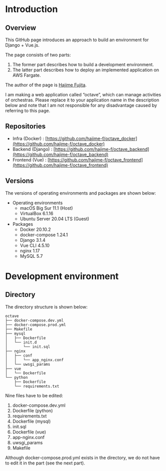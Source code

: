 # Introduction

## Overview

This GitHub page introduces an approach to build an environment for Django + Vue.js.

The page consists of two parts:
1. The former part describes how to build a development environment.
2. The latter part describes how to deploy an implemented application on AWS Fargate.

The author of the page is [Hajime Fujita](https://www.linkedin.com/in/fujitahajime/). 

I am making a web application called “octave”, which can manage activities of orchestras. Please replace it to your application name in the description below and note that I am not responsible for any disadvantage caused by referring to this page.

## Repositories

- Infra (Docker) : [https://github.com/hajime-f/octave_docker](https://github.com/hajime-f/octave_docker)
- Backend (Django) : [https://github.com/hajime-f/octave_backend](https://github.com/hajime-f/octave_backend)
- Frontend (Vue) : [https://github.com/hajime-f/octave_frontend](https://github.com/hajime-f/octave_frontend)

## Versions

The versions of operating environments and packages are shown below:

- Operating environments
  - macOS Big Sur 11.1 (Host)
  - VirtualBox 6.1.16
  - Ubuntu Server 20.04 LTS (Guest)
- Packages
  - Docker 20.10.2
  - docker-compose 1.24.1
  - Django 3.1.4
  - Vue CLI 4.5.10
  - nginx 1.17
  - MySQL 5.7

# Development environment

## Directory

The directory structure is shown below:

```
octave
├── docker-compose.dev.yml
├── docker-compose.prod.yml
├── Makefile
├── mysql
│   ├── Dockerfile
│   └── init.d
│       └── init.sql
├── nginx
│   ├── conf
│   │   └── app_nginx.conf
│   └── uwsgi_params
├── vue
│   └── Dockerfile
└── python
    ├── Dockerfile
    └── requirements.txt
```

Nine files have to be edited:
1. docker-compose.dev.yml
2. Dockerfile (python)
3. requirements.txt
4. Dockerfile (mysql)
5. init.sql
6. Dockerfile (vue)
7. app-nginx.conf
8. uwsgi_params
9. Makefile

Although docker-compose.prod.yml exists in the directory, we do not have to edit it in the part (see the next part).
